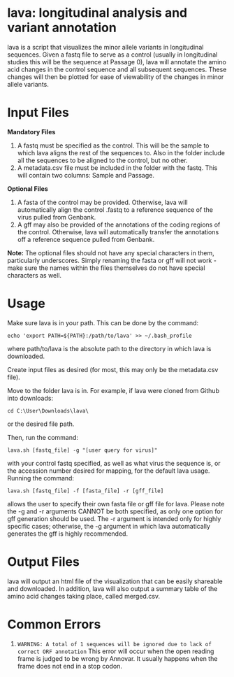 # lava: longitudinal analysis and variant annotation
lava is a script that visualizes the minor allele variants in longitudinal sequences. Given a fastq file to serve as a control (usually in longitudinal studies this will be the sequence at Passage 0), lava will annotate the amino acid changes in the control sequence and all subsequent sequences. These changes will then be plotted for ease of viewability of the changes in minor allele variants.

# Input Files

**Mandatory Files**
1. A fastq must be specified as the control. This will be the sample to which lava aligns the rest of the sequences to. Also in the folder include all the sequences to be aligned to the control, but no other.
2. A metadata.csv file must be included in the folder with the fastq. This will contain two columns: Sample and Passage. 

**Optional Files**
1. A fasta of the control may be provided. Otherwise, lava will automatically align the control .fastq to a reference sequence of the virus pulled from Genbank.
2. A gff may also be provided of the annotations of the coding regions of the control. Otherwise, lava will automatically transfer the annotations off a reference sequence pulled from Genbank.

**Note:**
The optional files should not have any special characters in them, particularly underscores. Simply renaming the fasta or gff will not work - make sure the names within the files themselves do not have special characters as well.

# Usage

Make sure lava is in your path. This can be done by the command:

`echo 'export PATH=${PATH}:/path/to/lava' >> ~/.bash_profile`

where path/to/lava is the absolute path to the directory in which lava is downloaded.

Create input files as desired (for most, this may only be the metadata.csv file). 

Move to the folder lava is in. For example, if lava were cloned from Github into downloads:

`cd C:\User\Downloads\lava\`

or the desired file path. 

Then, run the command: 

`lava.sh [fastq_file] -g "[user query for virus]"`

with your control fastq specified, as well as what virus the sequence is, or the accession number desired for mapping, for the default lava usage. Running the command:

`lava.sh [fastq_file] -f [fasta_file] -r [gff_file]`

allows the user to specify their own fasta file or gff file for lava. Please note the -g and -r arguments CANNOT be both specified, as only one option for gff generation should be used. The -r argument is intended only for highly specific cases; otherwise, the -g argument in which lava automatically generates the gff is highly recommended.

# Output Files

lava will output an html file of the visualization that can be easily shareable and downloaded. In addition, lava will also output a summary table of the amino acid changes taking place, called merged.csv. 

# Common Errors

1. `WARNING: A total of 1 sequences will be ignored due to lack of correct ORF annotation`
	This error will occur when the open reading frame is judged to be wrong by Annovar. It usually happens when the frame does not end in a stop codon.